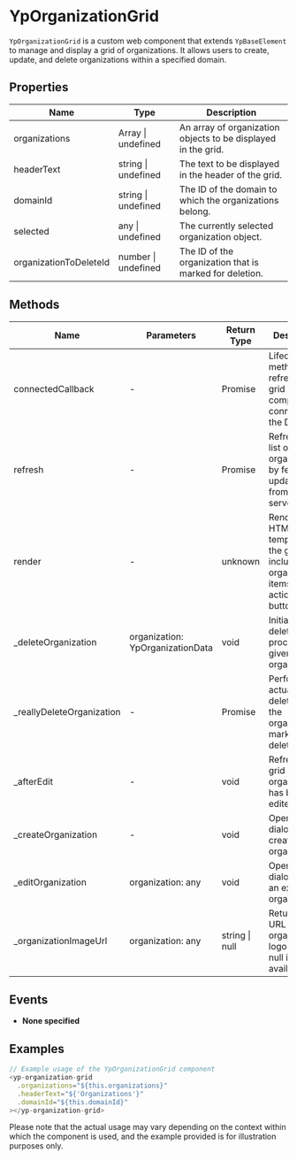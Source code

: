# YpOrganizationGrid

`YpOrganizationGrid` is a custom web component that extends `YpBaseElement` to manage and display a grid of organizations. It allows users to create, update, and delete organizations within a specified domain.

## Properties

| Name                   | Type                | Description                                      |
|------------------------|---------------------|--------------------------------------------------|
| organizations          | Array<any> \| undefined | An array of organization objects to be displayed in the grid. |
| headerText             | string \| undefined | The text to be displayed in the header of the grid. |
| domainId               | string \| undefined | The ID of the domain to which the organizations belong. |
| selected               | any \| undefined    | The currently selected organization object.      |
| organizationToDeleteId | number \| undefined | The ID of the organization that is marked for deletion. |

## Methods

| Name                      | Parameters            | Return Type | Description                                                                 |
|---------------------------|-----------------------|-------------|-----------------------------------------------------------------------------|
| connectedCallback         | -                     | Promise<void> | Lifecycle method that refreshes the grid when the component is connected to the DOM. |
| refresh                   | -                     | Promise<void> | Refreshes the list of organizations by fetching updated data from the server. |
| render                    | -                     | unknown     | Renders the HTML template for the grid, including organization items and action buttons. |
| _deleteOrganization       | organization: YpOrganizationData | void        | Initiates the deletion process for a given organization.                     |
| _reallyDeleteOrganization | -                     | Promise<void> | Performs the actual deletion of the organization marked for deletion.        |
| _afterEdit                | -                     | void        | Refreshes the grid after an organization has been edited.                    |
| _createOrganization       | -                     | void        | Opens the dialog to create a new organization.                               |
| _editOrganization         | organization: any     | void        | Opens the dialog to edit an existing organization.                           |
| _organizationImageUrl     | organization: any     | string \| null | Returns the URL of the organization's logo image or null if not available.   |

## Events

- **None specified**

## Examples

```typescript
// Example usage of the YpOrganizationGrid component
<yp-organization-grid
  .organizations="${this.organizations}"
  .headerText="${'Organizations'}"
  .domainId="${this.domainId}"
></yp-organization-grid>
```

Please note that the actual usage may vary depending on the context within which the component is used, and the example provided is for illustration purposes only.